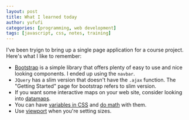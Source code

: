 ```yaml
---
layout: post
title: What I learned today
author: yufufi
categories: [programming, web development]
tags: [javascript, css, notes, training]
---
```


I've been tryign to bring up a single page application for a course project. Here's what I like to remember:

* [Bootstrap](https://getbootstrap.com) is a simple library that offers plenty of easy to use and nice looking components. I ended up using the `navbar`.
* `JQuery` has a slim version that doesn't have the `.ajax` function. The "Getting Started" page for bootstrap refers to slim version.
* If you want some interactive maps on your web site, consider looking into [datamaps](https://github.com/markmarkoh/datamaps).
* You can have [variables in CSS](https://developer.mozilla.org/en-US/docs/Web/CSS/Using_CSS_custom_properties) and [do math](https://css-tricks.com/keep-math-in-the-css/) with them.
* Use [viewport](https://www.w3schools.com/css/css_rwd_viewport.asp) when you're setting sizes.

